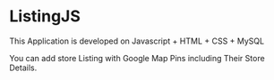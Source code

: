 # ListingJS

This Application is developed on Javascript + HTML + CSS + MySQL

You can add store Listing with Google Map Pins including Their Store Details.
